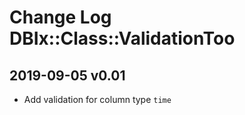 # Change Log DBIx::Class::ValidationToo

## 2019-09-05 v0.01

- Add validation for column type `time`
